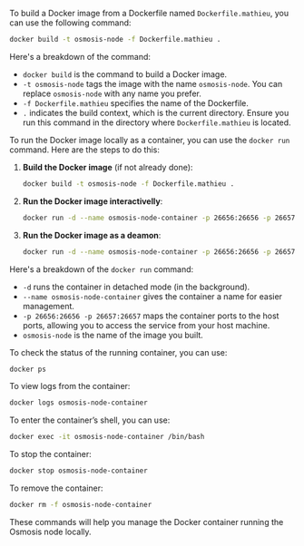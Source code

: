 

To build a Docker image from a Dockerfile named `Dockerfile.mathieu`, you can use the following command:

```sh
docker build -t osmosis-node -f Dockerfile.mathieu .
```

Here's a breakdown of the command:

- `docker build` is the command to build a Docker image.
- `-t osmosis-node` tags the image with the name `osmosis-node`. You can replace `osmosis-node` with any name you prefer.
- `-f Dockerfile.mathieu` specifies the name of the Dockerfile.
- `.` indicates the build context, which is the current directory. Ensure you run this command in the directory where `Dockerfile.mathieu` is located.



To run the Docker image locally as a container, you can use the `docker run` command. Here are the steps to do this:

1. **Build the Docker image** (if not already done):
   ```sh
   docker build -t osmosis-node -f Dockerfile.mathieu .
   ```



2. **Run the Docker image interactivelly**:
   ```sh
   docker run -d --name osmosis-node-container -p 26656:26656 -p 26657:26657 osmosis-node
   ```


3. **Run the Docker image as a deamon**:
   ```sh
   docker run -d --name osmosis-node-container -p 26656:26656 -p 26657:26657 osmosis-node
   ```

Here's a breakdown of the `docker run` command:

- `-d` runs the container in detached mode (in the background).
- `--name osmosis-node-container` gives the container a name for easier management.
- `-p 26656:26656 -p 26657:26657` maps the container ports to the host ports, allowing you to access the service from your host machine.
- `osmosis-node` is the name of the image you built.

To check the status of the running container, you can use:

```sh
docker ps
```

To view logs from the container:

```sh
docker logs osmosis-node-container
```

To enter the container’s shell, you can use:

```sh
docker exec -it osmosis-node-container /bin/bash
```

To stop the container:

```sh
docker stop osmosis-node-container
```

To remove the container:

```sh
docker rm -f osmosis-node-container
```

These commands will help you manage the Docker container running the Osmosis node locally.